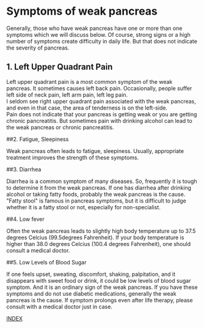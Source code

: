 ﻿# Symptoms of weak pancreas

 Generally, those who have weak pancreas have one or more than one symptoms which we will discuss below. Of course, strong signs or a high number of symptoms create difficulty in daily life. But that does not indicate the severity of pancreas.  

## 1. Left Upper Quadrant Pain

 Left upper quadrant pain is a most common symptom of the weak pancreas. It sometimes causes left back pain. Occasionally, people suffer left side of neck pain, left arm pain, left leg pain.  
 I seldom see right upper quadrant pain associated with the weak pancreas, and even in that case, the area of tenderness is on the left-side.  
 Pain does not indicate that your pancreas is getting weak or you are getting chronic pancreatitis. But sometimes pain with drinking alcohol can lead to the weak pancreas or chronic pancreatitis.  

##2. Fatigue, Sleepiness

 Weak pancreas often leads to fatigue, sleepiness. Usually, appropriate treatment improves the strength of these symptoms.  

##3. Diarrhea

 Diarrhea is a common symptom of many diseases. So, frequently it is tough to determine it from the weak pancreas. If one has diarrhea after drinking alcohol or taking fatty foods, probably the weak pancreas is the cause.  
 "Fatty stool" is famous in pancreas symptoms, but it is difficult to judge whether it is a fatty stool or not, especially for non-specialist.  

##4. Low fever

 Often the weak pancreas leads to slightly high body temperature up to 37.5 degrees Celcius (99.5degrees Fahrenheit). If your body temperature is higher than 38.0 degrees Celcius (100.4 degrees Fahrenheit), one should consult a medical doctor.  

##5. Low Levels of Blood Sugar

 If one feels upset, sweating, discomfort, shaking, palpitation, and it disappears with sweet food or drink, it could be low levels of blood sugar symptom. And it is an ordinary sign of the weak pancreas. If you have these symptoms and do not use diabetic medications,  generally the weak pancreas is the cause. If symptom prolongs even after life therapy, please consult with a medical doctor just in case.  

[INDEX](README_eng.md)
